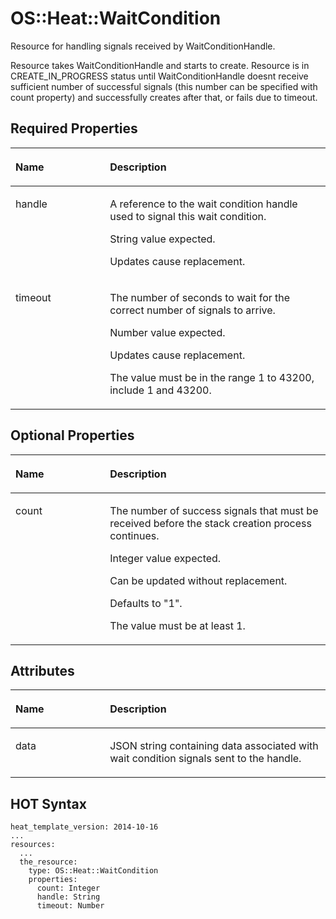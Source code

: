 # OS::Heat::WaitCondition<a name="EN-US_TOPIC_0088407107"></a>

Resource for handling signals received by WaitConditionHandle.

Resource takes WaitConditionHandle and starts to create. Resource is in CREATE\_IN\_PROGRESS status until WaitConditionHandle doesnt receive sufficient number of successful signals \(this number can be specified with count property\) and successfully creates after that, or fails due to timeout.

## Required Properties<a name="section26857465918"></a>

<a name="table185461036171010"></a>
<table><thead align="left"><tr id="row2684645192311"><th class="cellrowborder" valign="top" width="30%" id="mcps1.1.3.1.1"><p id="p354718362102"><a name="p354718362102"></a><a name="p354718362102"></a><strong id="b1374016536175"><a name="b1374016536175"></a><a name="b1374016536175"></a>Name</strong></p>
</th>
<th class="cellrowborder" valign="top" width="70%" id="mcps1.1.3.1.2"><p id="p13547183614105"><a name="p13547183614105"></a><a name="p13547183614105"></a><strong id="b6741195311173"><a name="b6741195311173"></a><a name="b6741195311173"></a>Description</strong></p>
</th>
</tr>
</thead>
<tbody><tr id="row196843451231"><td class="cellrowborder" valign="top" width="30%" headers="mcps1.1.3.1.1 "><p id="p3547163611017"><a name="p3547163611017"></a><a name="p3547163611017"></a>handle</p>
</td>
<td class="cellrowborder" valign="top" width="70%" headers="mcps1.1.3.1.2 "><p id="p39598216"><a name="p39598216"></a><a name="p39598216"></a>A reference to the wait condition handle used to signal this wait condition.</p>
<p id="p20839629"><a name="p20839629"></a><a name="p20839629"></a>String value expected.</p>
<p id="p53338937"><a name="p53338937"></a><a name="p53338937"></a>Updates cause replacement.</p>
</td>
</tr>
<tr id="row1668412459232"><td class="cellrowborder" valign="top" width="30%" headers="mcps1.1.3.1.1 "><p id="p1654715368103"><a name="p1654715368103"></a><a name="p1654715368103"></a>timeout</p>
</td>
<td class="cellrowborder" valign="top" width="70%" headers="mcps1.1.3.1.2 "><p id="p18998541194812"><a name="p18998541194812"></a><a name="p18998541194812"></a>The number of seconds to wait for the correct number of signals to arrive.</p>
<p id="p28053194"><a name="p28053194"></a><a name="p28053194"></a>Number value expected.</p>
<p id="p51152156"><a name="p51152156"></a><a name="p51152156"></a>Updates cause replacement.</p>
<p id="p57716227"><a name="p57716227"></a><a name="p57716227"></a>The value must be in the range 1 to 43200, include 1 and 43200.</p>
</td>
</tr>
</tbody>
</table>

## Optional Properties<a name="section14981554791"></a>

<a name="table10827458151219"></a>
<table><thead align="left"><tr id="row48181228142619"><th class="cellrowborder" valign="top" width="30%" id="mcps1.1.3.1.1"><p id="p158286583120"><a name="p158286583120"></a><a name="p158286583120"></a><strong id="b20819122811263"><a name="b20819122811263"></a><a name="b20819122811263"></a>Name</strong></p>
</th>
<th class="cellrowborder" valign="top" width="70%" id="mcps1.1.3.1.2"><p id="p3828058201216"><a name="p3828058201216"></a><a name="p3828058201216"></a><strong id="b20819102872612"><a name="b20819102872612"></a><a name="b20819102872612"></a>Description</strong></p>
</th>
</tr>
</thead>
<tbody><tr id="row78191828122615"><td class="cellrowborder" valign="top" width="30%" headers="mcps1.1.3.1.1 "><p id="p158292584121"><a name="p158292584121"></a><a name="p158292584121"></a>count</p>
</td>
<td class="cellrowborder" valign="top" width="70%" headers="mcps1.1.3.1.2 "><p id="p38882490"><a name="p38882490"></a><a name="p38882490"></a>The number of success signals that must be received before the stack creation process continues.</p>
<p id="p14398096"><a name="p14398096"></a><a name="p14398096"></a>Integer value expected.</p>
<p id="p62474000"><a name="p62474000"></a><a name="p62474000"></a>Can be updated without replacement.</p>
<p id="p25395093"><a name="p25395093"></a><a name="p25395093"></a>Defaults to "1".</p>
<p id="p27229246"><a name="p27229246"></a><a name="p27229246"></a>The value must be at least 1.</p>
</td>
</tr>
</tbody>
</table>

## Attributes<a name="section651173191012"></a>

<a name="table1488223317134"></a>
<table><thead align="left"><tr id="row1114217219275"><th class="cellrowborder" valign="top" width="30%" id="mcps1.1.3.1.1"><p id="p12883183371311"><a name="p12883183371311"></a><a name="p12883183371311"></a><strong id="b16143824274"><a name="b16143824274"></a><a name="b16143824274"></a>Name</strong></p>
</th>
<th class="cellrowborder" valign="top" width="70%" id="mcps1.1.3.1.2"><p id="p588418335134"><a name="p588418335134"></a><a name="p588418335134"></a><strong id="b1014418210273"><a name="b1014418210273"></a><a name="b1014418210273"></a>Description</strong></p>
</th>
</tr>
</thead>
<tbody><tr id="row19144112102711"><td class="cellrowborder" valign="top" width="30%" headers="mcps1.1.3.1.1 "><p id="p1788516332137"><a name="p1788516332137"></a><a name="p1788516332137"></a>data</p>
</td>
<td class="cellrowborder" valign="top" width="70%" headers="mcps1.1.3.1.2 "><p id="p19886123321314"><a name="p19886123321314"></a><a name="p19886123321314"></a>JSON string containing data associated with wait condition signals sent to the handle.</p>
</td>
</tr>
</tbody>
</table>

## HOT Syntax<a name="section1477111314109"></a>

```
heat_template_version: 2014-10-16
...
resources:
  ...
  the_resource:
    type: OS::Heat::WaitCondition
    properties:
      count: Integer
      handle: String
      timeout: Number
```

